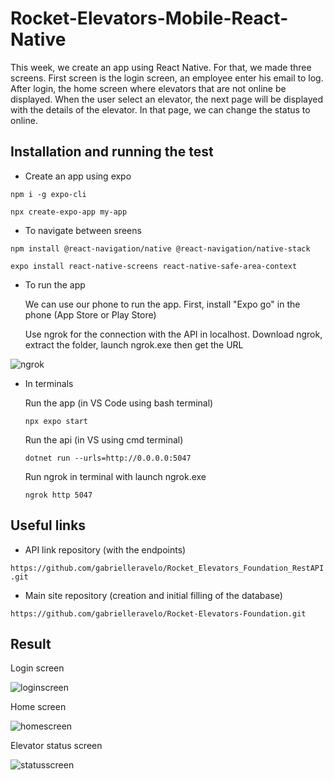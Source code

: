 # Rocket-Elevators-Mobile-React-Native

This week, we create an app using React Native. For that, we made three screens. First screen is the login screen, an employee enter his email to log. After login, the home screen where elevators that are not online be displayed. When the user select an elevator, the next page will be displayed with the details of the elevator. In that page, we can change the status to online.

## Installation and running the test

- Create an app using expo

`npm i -g expo-cli`

`npx create-expo-app my-app`

- To navigate between sreens

`npm install @react-navigation/native @react-navigation/native-stack`

`expo install react-native-screens react-native-safe-area-context`

- To run the app

  We can use our phone to run the app. First, install "Expo go" in the phone (App Store or Play Store)

  Use ngrok for the connection with the API in localhost. Download ngrok, extract the folder, launch ngrok.exe then get the URL

![ngrok](https://user-images.githubusercontent.com/113941321/211241657-01d682ae-4460-41bd-8297-e9628ee987f7.png)

- In terminals

  Run the app (in VS Code using bash terminal)

  `npx expo start`

  Run the api (in VS using cmd terminal)

  `dotnet run --urls=http://0.0.0.0:5047`

  Run ngrok in terminal with launch ngrok.exe

  `ngrok http 5047`

## Useful links

- API link repository (with the endpoints)

`https://github.com/gabrielleravelo/Rocket_Elevators_Foundation_RestAPI.git`

- Main site repository (creation and initial filling of the database)

`https://github.com/gabrielleravelo/Rocket-Elevators-Foundation.git`

## Result

Login screen

![loginscreen](https://user-images.githubusercontent.com/113941321/211241179-f140861d-1b8e-4f3a-a430-82372ff3ea97.png)

Home screen

![homescreen](https://user-images.githubusercontent.com/113941321/211241250-014c5d3c-6590-4767-a709-c791732c92b0.png)

Elevator status screen

![statusscreen](https://user-images.githubusercontent.com/113941321/211241296-ed33ba9d-d5f6-490d-8f22-f722f58e3307.png)
